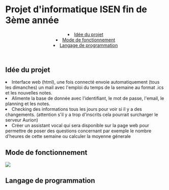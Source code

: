 <h1>Projet d'informatique ISEN fin de 3ème année</h1>

<header>

<li><a href="#IDEE"> Idée du projet </a></li>
<li><a href="#MODE"> Mode de fonctionnement  </a></li>
<li><a href="#LANGAGE"> Langage de programmation  </a></li>

</header>


<div id="IDEE">
<h2>Idée du projet</h2>
<p>
<li>Interface web (html), une fois connecté envoie automatiquement (tous les dimanches) un mail avec l'emploi du temps de la semaine au format .ics et les nouvelles notes.</li>
<li>Alimente la base de donnée avec l'identifiant, le mot de passe, l'email, le planning et les notes.</li>
<li>Checking des informations tous les jours pour voir si il y a des changements. (attention s'il y a trop d'inscrits cela pourrait surcharger le serveur Aurion)</li>
<li>Créer un assistant vocal qui sera disponible sur la page web pour permettre de poser des questions concernant par exemple le nombre d'heures de cette semaine ou calculer la moyenne génerale</li>
</p>
</div>


<div id="MODE">
<h2>Mode de fonctionnement</h2>
<img src='https://h3z6m7w4.rocketcdn.me/wp-content/uploads/2020/06/Scrum-process-schema-FR-small.png'>
</div>

<div id="LANGAGE">
<h2>Langage de programmation</h2>

</div>





